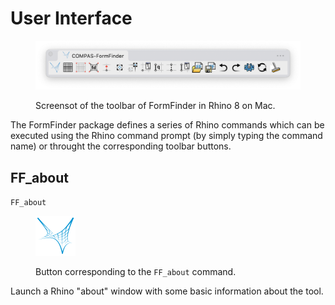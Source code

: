 # User Interface

<figure>
    <img src="../.gitbook/assets/FormFinder_toolbar.png" alt="FormFinder toolbar" />
    <figcaption>
        <p>Screensot of the toolbar of FormFinder in Rhino 8 on Mac.</p>
    </figcaption>
</figure>

The FormFinder package defines a series of Rhino commands which can be executed using the Rhino command prompt (by simply typing the command name) or throught the corresponding toolbar buttons.

## FF_about

``FF_about``

<figure>
    <img src="/resources/FF_toolbar_buttons/1_FF.svg" alt="FormFinder toolbar" />
    <figcaption>
        <p>Button corresponding to the <code>FF_about</code> command.</p>
    </figcaption>
</figure>

Launch a Rhino "about" window with some basic information about the tool.